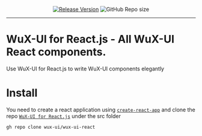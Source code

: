 <div align="center">

[![Release Version](https://shields.io/github/v/release/wux-ui/wux-ui-react?color=78aeff)](https://github.com/wux-ui/wux-ui-react/releases/latest)
![GitHub Repo size](https://shields.io/github/repo-size/wux-ui/wux-ui-react?color=78aeff)

</div>

---

# WuX-UI for React.js - All WuX-UI React components.

Use WuX-UI for React.js to write WuX-UI components elegantly

# Install

You need to create a react application using [`create-react-app`](https://github.com/facebook/create-react-app) and clone the repo [`WuX-UI for React.js`](https://github.com/wux-ui/wux-ui-react) under the src folder
```sh
gh repo clone wux-ui/wux-ui-react
```